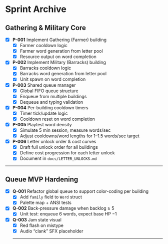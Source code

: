 # Sprint Archive

## Gathering & Military Core

- [x] **P-001** Implement Gathering (Farmer) building
  - [x] Farmer cooldown logic
  - [x] Farmer word generation from letter pool
  - [x] Resource output on word completion
- [x] **P-002** Implement Military (Barracks) building
  - [x] Barracks cooldown logic
  - [x] Barracks word generation from letter pool
  - [x] Unit spawn on word completion
- [x] **P-003** Shared queue manager
  - [x] Global FIFO queue structure
  - [x] Enqueue from multiple buildings
  - [x] Dequeue and typing validation
- [x] **P-004** Per-building cooldown timers
  - [x] Timer tick/update logic
  - [x] Cooldown reset on word completion
- [x] **P-005** Playtest word density
  - [x] Simulate 5 min session, measure words/sec
  - [x] Adjust cooldowns/word lengths for 1–1.5 words/sec target
- [x] **P-006** Letter unlock order & cost curves
  - [x] Draft full unlock order for all buildings
  - [x] Define cost progression for each letter unlock
  - [x] Document in `docs/LETTER_UNLOCKS.md`

---

## Queue MVP Hardening

- [x] **Q-001** Refactor global queue to support color-coding per building
  - [x] Add `family` field to `Word` struct
  - [x] Palette map + ANSI tests
- [x] **Q-002** Back-pressure damage when backlog ≥ 5
  - [x] Unit test: enqueue 6 words, expect base HP −1
- [x] **Q-003** Jam state visual
  - [x] Red flash on mistype
  - [x] Audio “clank” SFX placeholder

  ---
